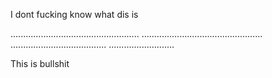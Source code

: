 I dont fucking know what dis is 



...................................................
................................................
......................................
..........................

This is bullshit
